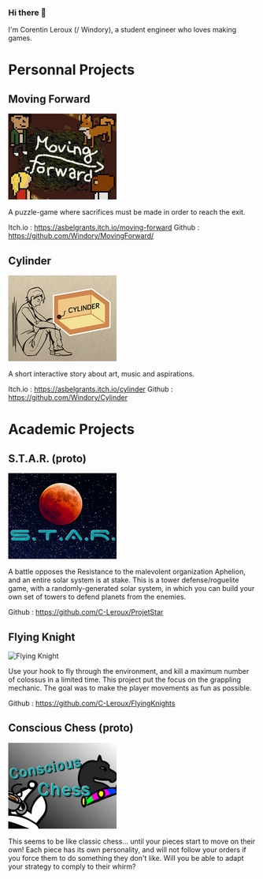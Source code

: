 ### Hi there 👋

I'm Corentin Leroux (/ Windory), a student engineer who loves making games.

# Personnal Projects
## Moving Forward
![Moving Forward](/images/movingforward.png) 

A puzzle-game where sacrifices must be made in order to reach the exit.

Itch.io : https://asbelgrants.itch.io/moving-forward
Github  : https://github.com/Windory/MovingForward/

## Cylinder
![Cylinder](/images/cylinder.png)

A short interactive story about art, music and aspirations.

Itch.io : https://asbelgrants.itch.io/cylinder
Github : https://github.com/Windory/Cylinder


# Academic Projects
## S.T.A.R. (proto)
![STAR](/images/star.png)

A battle opposes the Resistance to the malevolent organization Aphelion, and an entire solar system is at stake.
This is a tower defense/roguelite game, with a randomly-generated solar system, in which you can build your own set of towers to defend planets from the enemies.

Github : https://github.com/C-Leroux/ProjetStar

## Flying Knight
![Flying Knight](/images/flyingknight.png)

Use your hook to fly through the environment, and kill a maximum number of colossus in a limited time.
This project put the focus on the grappling mechanic. The goal was to make the player movements as fun as possible.

Github : https://github.com/C-Leroux/FlyingKnights

## Conscious Chess (proto)
![Conscious Chess](/images/consciouschess.png)

This seems to be like classic chess... until your pieces start to move on their own! Each piece has its own personality, and will not follow your orders if you force them to do something they don't like. Will you be able to adapt your strategy to comply to their whirm?
